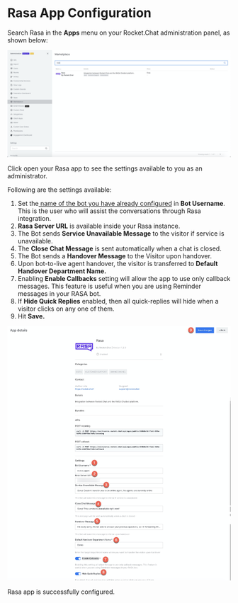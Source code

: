 # Rasa App Configuration

Search Rasa in the **Apps** menu on your Rocket.Chat administration panel, as shown below:

![](../../../../.gitbook/assets/image%20%28461%29.png)

Click open your Rasa app to see the settings available to you as an administrator.

Following are the settings available:

1. Set the[ name of the bot you have already configured](https://docs.rocket.chat/guides/apps-guides/omnichannel-apps/dialogflow-app/dialogflow-app-configuration/bot-user-configuration) in **Bot Username**. This is the user who will assist the conversations through Rasa integration. 
2. **Rasa Server URL** is available inside your Rasa instance. 
3. The Bot sends **Service Unavailable Message** to the visitor if service is unavailable.
4. The **Close Chat Message** is sent automatically when a chat is closed.
5. The Bot sends a **Handover Message** to the Visitor upon handover.
6. Upon bot-to-live agent handover, the visitor is transferred to **Default Handover Department Name.**
7. Enabling **Enable Callbacks** setting will allow the app to use only callback messages. This feature is useful when you are using Reminder messages in your RASA bot.
8. If **Hide Quick Replies** enabled, then all quick-replies will hide when a visitor clicks on any one of them. 
9. Hit **Save.**

![](../../../../.gitbook/assets/image%20%28463%29.png)

Rasa app is successfully configured.

